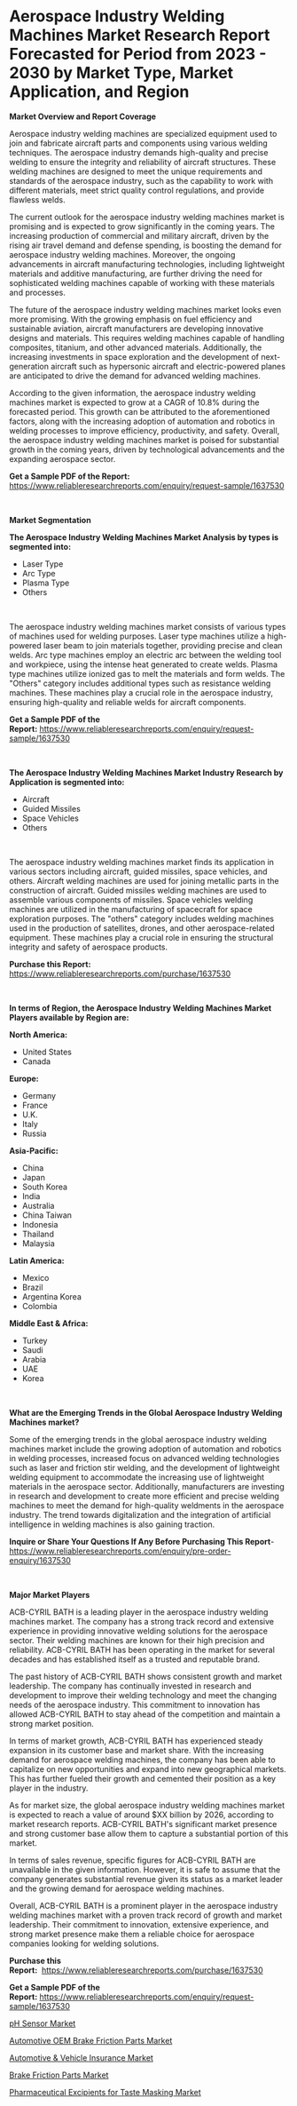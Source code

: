 <p><h1>Aerospace Industry Welding Machines Market Research Report Forecasted for Period from 2023 -  2030 by Market Type, Market Application, and Region</h1></p><p><strong>Market Overview and Report Coverage</strong></p>
<p><p>Aerospace industry welding machines are specialized equipment used to join and fabricate aircraft parts and components using various welding techniques. The aerospace industry demands high-quality and precise welding to ensure the integrity and reliability of aircraft structures. These welding machines are designed to meet the unique requirements and standards of the aerospace industry, such as the capability to work with different materials, meet strict quality control regulations, and provide flawless welds.</p><p>The current outlook for the aerospace industry welding machines market is promising and is expected to grow significantly in the coming years. The increasing production of commercial and military aircraft, driven by the rising air travel demand and defense spending, is boosting the demand for aerospace industry welding machines. Moreover, the ongoing advancements in aircraft manufacturing technologies, including lightweight materials and additive manufacturing, are further driving the need for sophisticated welding machines capable of working with these materials and processes.</p><p>The future of the aerospace industry welding machines market looks even more promising. With the growing emphasis on fuel efficiency and sustainable aviation, aircraft manufacturers are developing innovative designs and materials. This requires welding machines capable of handling composites, titanium, and other advanced materials. Additionally, the increasing investments in space exploration and the development of next-generation aircraft such as hypersonic aircraft and electric-powered planes are anticipated to drive the demand for advanced welding machines.</p><p>According to the given information, the aerospace industry welding machines market is expected to grow at a CAGR of 10.8% during the forecasted period. This growth can be attributed to the aforementioned factors, along with the increasing adoption of automation and robotics in welding processes to improve efficiency, productivity, and safety. Overall, the aerospace industry welding machines market is poised for substantial growth in the coming years, driven by technological advancements and the expanding aerospace sector.</p></p>
<p><strong>Get a Sample PDF of the Report:</strong> <a href="https://www.reliableresearchreports.com/enquiry/request-sample/1637530">https://www.reliableresearchreports.com/enquiry/request-sample/1637530</a></p>
<p>&nbsp;</p>
<p><strong>Market Segmentation</strong></p>
<p><strong>The Aerospace Industry Welding Machines Market Analysis by types is segmented into:</strong></p>
<p><ul><li>Laser Type</li><li>Arc Type</li><li>Plasma Type</li><li>Others</li></ul></p>
<p>&nbsp;</p>
<p><p>The aerospace industry welding machines market consists of various types of machines used for welding purposes. Laser type machines utilize a high-powered laser beam to join materials together, providing precise and clean welds. Arc type machines employ an electric arc between the welding tool and workpiece, using the intense heat generated to create welds. Plasma type machines utilize ionized gas to melt the materials and form welds. The "Others" category includes additional types such as resistance welding machines. These machines play a crucial role in the aerospace industry, ensuring high-quality and reliable welds for aircraft components.</p></p>
<p><strong>Get a Sample PDF of the Report:</strong>&nbsp;<a href="https://www.reliableresearchreports.com/enquiry/request-sample/1637530">https://www.reliableresearchreports.com/enquiry/request-sample/1637530</a></p>
<p>&nbsp;</p>
<p><strong>The Aerospace Industry Welding Machines Market Industry Research by Application is segmented into:</strong></p>
<p><ul><li>Aircraft</li><li>Guided Missiles</li><li>Space Vehicles</li><li>Others</li></ul></p>
<p>&nbsp;</p>
<p><p>The aerospace industry welding machines market finds its application in various sectors including aircraft, guided missiles, space vehicles, and others. Aircraft welding machines are used for joining metallic parts in the construction of aircraft. Guided missiles welding machines are used to assemble various components of missiles. Space vehicles welding machines are utilized in the manufacturing of spacecraft for space exploration purposes. The "others" category includes welding machines used in the production of satellites, drones, and other aerospace-related equipment. These machines play a crucial role in ensuring the structural integrity and safety of aerospace products.</p></p>
<p><strong>Purchase this Report:</strong>&nbsp; <a href="https://www.reliableresearchreports.com/purchase/1637530">https://www.reliableresearchreports.com/purchase/1637530</a></p>
<p>&nbsp;</p>
<p><strong>In terms of Region, the Aerospace Industry Welding Machines Market Players available by Region are:</strong></p>
<p>
    <p> <strong> North America: </strong>
        <ul>
            <li>United States</li>
            <li>Canada</li>
        </ul>
        </p> 
    <p> <strong> Europe: </strong>
        <ul>
            <li>Germany</li>
            <li>France</li>
            <li>U.K.</li>
            <li>Italy</li>
            <li>Russia</li>
        </ul>
        </p> 
    <p> <strong> Asia-Pacific: </strong>
        <ul>
            <li>China</li>
            <li>Japan</li>
            <li>South Korea</li>
            <li>India</li>
            <li>Australia</li>
            <li>China Taiwan</li>
            <li>Indonesia</li>
            <li>Thailand</li>
            <li>Malaysia</li>
        </ul>
        </p> 
    <p> <strong> Latin America: </strong>
        <ul>
            <li>Mexico</li>
            <li>Brazil</li>
            <li>Argentina Korea</li>
            <li>Colombia</li>
        </ul>
        </p> 
    <p> <strong> Middle East & Africa: </strong>
        <ul>
            <li>Turkey</li>
            <li>Saudi</li>
            <li>Arabia</li>
            <li>UAE</li>
            <li>Korea</li>
        </ul>
    </p>
    </p>
<p>&nbsp;</p>
<p><strong>What are the Emerging Trends in the Global Aerospace Industry Welding Machines market?</strong></p>
<p><p>Some of the emerging trends in the global aerospace industry welding machines market include the growing adoption of automation and robotics in welding processes, increased focus on advanced welding technologies such as laser and friction stir welding, and the development of lightweight welding equipment to accommodate the increasing use of lightweight materials in the aerospace sector. Additionally, manufacturers are investing in research and development to create more efficient and precise welding machines to meet the demand for high-quality weldments in the aerospace industry. The trend towards digitalization and the integration of artificial intelligence in welding machines is also gaining traction.</p></p>
<p><strong>Inquire or Share Your Questions If Any Before Purchasing This Report</strong>- <a href="https://www.reliableresearchreports.com/enquiry/pre-order-enquiry/1637530">https://www.reliableresearchreports.com/enquiry/pre-order-enquiry/1637530</a></p>
<p>&nbsp;</p>
<p><strong>Major Market Players</strong></p>
<p><p>ACB-CYRIL BATH is a leading player in the aerospace industry welding machines market. The company has a strong track record and extensive experience in providing innovative welding solutions for the aerospace sector. Their welding machines are known for their high precision and reliability. ACB-CYRIL BATH has been operating in the market for several decades and has established itself as a trusted and reputable brand.</p><p>The past history of ACB-CYRIL BATH shows consistent growth and market leadership. The company has continually invested in research and development to improve their welding technology and meet the changing needs of the aerospace industry. This commitment to innovation has allowed ACB-CYRIL BATH to stay ahead of the competition and maintain a strong market position.</p><p>In terms of market growth, ACB-CYRIL BATH has experienced steady expansion in its customer base and market share. With the increasing demand for aerospace welding machines, the company has been able to capitalize on new opportunities and expand into new geographical markets. This has further fueled their growth and cemented their position as a key player in the industry.</p><p>As for market size, the global aerospace industry welding machines market is expected to reach a value of around $XX billion by 2026, according to market research reports. ACB-CYRIL BATH's significant market presence and strong customer base allow them to capture a substantial portion of this market.</p><p>In terms of sales revenue, specific figures for ACB-CYRIL BATH are unavailable in the given information. However, it is safe to assume that the company generates substantial revenue given its status as a market leader and the growing demand for aerospace welding machines.</p><p>Overall, ACB-CYRIL BATH is a prominent player in the aerospace industry welding machines market with a proven track record of growth and market leadership. Their commitment to innovation, extensive experience, and strong market presence make them a reliable choice for aerospace companies looking for welding solutions.</p></p>
<p><strong>Purchase this Report:</strong>&nbsp;&nbsp;<a href="https://www.reliableresearchreports.com/purchase/1637530">https://www.reliableresearchreports.com/purchase/1637530</a></p>
<p></p>
<p><strong>Get a Sample PDF of the Report:</strong>&nbsp;<a href="https://www.reliableresearchreports.com/enquiry/request-sample/1637530">https://www.reliableresearchreports.com/enquiry/request-sample/1637530</a></p>
<p><p><a href="https://medium.com/@graycehuels/decoding-ph-sensor-market-metrics-market-share-trends-and-growth-patterns-b40f3e4a0646">pH Sensor Market</a></p><p><a href="https://www.linkedin.com/pulse/automotive-oem-brake-friction-parts-market-research-report/">Automotive OEM Brake Friction Parts Market</a></p><p><a href="https://www.linkedin.com/pulse/automotive-amp-vehicle-insurance-market/">Automotive & Vehicle Insurance Market</a></p><p><a href="https://www.linkedin.com/pulse/brake-friction-parts-market-size-share-amp/">Brake Friction Parts Market</a></p><p><a href="https://medium.com/@janbogisich/pharmaceutical-excipients-for-taste-masking-market-furnishes-information-on-market-share-market-e456d473760e">Pharmaceutical Excipients for Taste Masking Market</a></p></p>